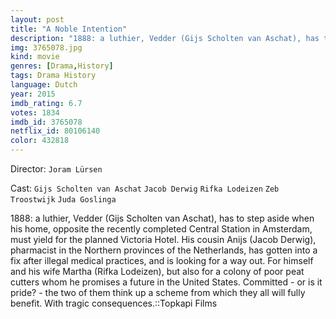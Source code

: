 ```yaml
---
layout: post
title: "A Noble Intention"
description: "1888: a luthier, Vedder (Gijs Scholten van Aschat), has to step aside when his home, opposite the recently completed Central Station in Amsterdam, must yield for the planned Victoria Hotel. His cousin Anijs (Jacob Derwig), pharmacist in the Northern provinces of the Netherlands, has gotten into a fix after illegal medical practices, and is looking for a way out. For himself and his wife Martha (Rifka Lodeizen), but also for a colony of poor peat cutters whom he promises a future in the United States. Committed - or is it pride? - the two of them think up a scheme from which they all wil.."
img: 3765078.jpg
kind: movie
genres: [Drama,History]
tags: Drama History 
language: Dutch
year: 2015
imdb_rating: 6.7
votes: 1834
imdb_id: 3765078
netflix_id: 80106140
color: 432818
---
```

Director: `Joram Lürsen`  

Cast: `Gijs Scholten van Aschat` `Jacob Derwig` `Rifka Lodeizen` `Zeb Troostwijk` `Juda Goslinga` 

1888: a luthier, Vedder (Gijs Scholten van Aschat), has to step aside when his home, opposite the recently completed Central Station in Amsterdam, must yield for the planned Victoria Hotel. His cousin Anijs (Jacob Derwig), pharmacist in the Northern provinces of the Netherlands, has gotten into a fix after illegal medical practices, and is looking for a way out. For himself and his wife Martha (Rifka Lodeizen), but also for a colony of poor peat cutters whom he promises a future in the United States. Committed - or is it pride? - the two of them think up a scheme from which they all will fully benefit. With tragic consequences.::Topkapi Films